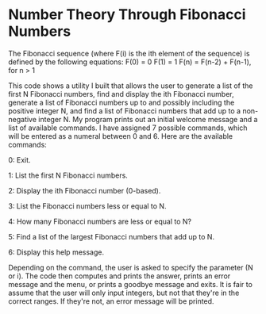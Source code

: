 # Number Theory Through Fibonacci Numbers
The Fibonacci sequence (where F(i) is the ith element of the sequence) is defined by the following equations:
F(0) = 0
F(1) = 1
F(n) = F(n-2) + F(n-1), for n > 1

This code shows a utility I built that allows the user to generate a list of the first N Fibonacci numbers, find and display the ith Fibonacci number, generate a list of Fibonacci numbers up to and possibly including the positive integer N, and find a list of Fibonacci numbers that add up to a non-negative integer N.
My program prints out an initial welcome message and a list of available commands. I have assigned 7 possible commands, which will be entered as a numeral between 0 and 6. Here are the available commands:

  0: Exit.
  
  1: List the first N Fibonacci numbers.
  
  2: Display the ith Fibonacci number (0-based).
  
  3: List the Fibonacci numbers less or equal to N.
  
  4: How many Fibonacci numbers are less or equal to N?
  
  5: Find a list of the largest Fibonacci numbers that add up to N.
  
  6: Display this help message. 
  
Depending on the command, the user is asked to specify the parameter (N or i). The code then computes and prints the answer, prints an error message and the menu, or prints a goodbye message and exits. It is fair to assume that the user will only input integers, but not that they're in the correct ranges. If they're not, an error message will be printed. 
